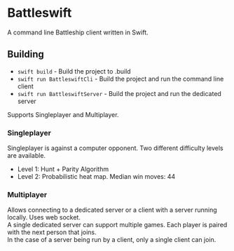 # Battleswift

A command line Battleship client written in Swift.

## Building
- `swift build` - Build the project to .build
- `swift run BattleswiftCli` - Build the project and run the command line client
- `swift run BattleswiftServer` - Build the project and run the dedicated server

Supports Singleplayer and Multiplayer.  

### Singleplayer
Singleplayer is against a computer opponent. Two different difficulty levels are available.
- Level 1: Hunt + Parity Algorithm
- Level 2: Probabilistic heat map. Median win moves: 44

### Multiplayer
Allows connecting to a dedicated server or a client with a server running locally. Uses web socket.  
A single dedicated server can support multiple games. Each player is paired with the next person that joins.  
In the case of a server being run by a client, only a single client can join.
